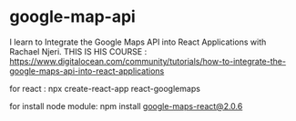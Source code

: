 # google-map-api
I learn to Integrate the Google Maps API into React Applications with Rachael Njeri. THIS IS HIS COURSE : https://www.digitalocean.com/community/tutorials/how-to-integrate-the-google-maps-api-into-react-applications

for react : npx create-react-app react-googlemaps

for install node module: npm install google-maps-react@2.0.6
